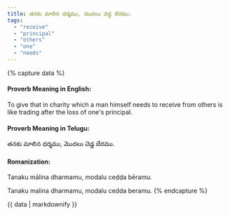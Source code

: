 ```yaml
---
title: తనకు మాలిన ధర్మము, మొదలు చెడ్డ బేరము.
tags:
  - "receive"
  - "principal"
  - "others"
  - "one"
  - "needs"
---
```


{% capture data %}
#### Proverb Meaning in English:
To give that in charity which a man himself needs to receive from others is like trading after the loss of one's principal.

#### Proverb Meaning in Telugu:
తనకు మాలిన ధర్మము, మొదలు చెడ్డ బేరము.

#### Romanization:
Tanaku mālina dharmamu, modalu ceḍḍa bēramu.

Tanaku malina dharmamu, modalu cedda beramu.
{% endcapture %}

{{ data | markdownify }}

